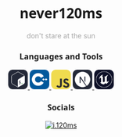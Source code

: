 <h1 align="center" style="font-family: 'Segoe UI', Tahoma, Geneva, Verdana, sans-serif;">
  never120ms
</h1>

<p align="center">
  <strong></strong> <span style="color: #A6A6A6;">don't stare at the sun</span><br/>
</p>

<h3 align="center" style="font-family: 'Segoe UI', Tahoma, Geneva, Verdana, sans-serif;">
  Languages and Tools
</h3>

<p align="center">
  <!-- Bash -->
  <a href="https://www.gnu.org/software/bash/" target="_blank" rel="noreferrer">
    <img src="https://github.com/tandpfun/skill-icons/raw/main/icons/Bash-Dark.svg" alt="bash" width="40" height="40" />
  </a>
  <!-- C++ -->
  <a href="https://www.w3schools.com/cpp/" target="_blank" rel="noreferrer">
    <img src="https://github.com/tandpfun/skill-icons/raw/main/icons/CPP.svg" alt="cplusplus" width="40" height="40" />
  </a>
  <!-- JavaScript -->
  <a href="https://developer.mozilla.org/en-US/docs/Web/JavaScript" target="_blank" rel="noreferrer">
    <img src="https://github.com/tandpfun/skill-icons/raw/main/icons/JavaScript.svg" alt="javascript" width="40" height="40" />
  </a>
  <!-- Next.js -->
  <a href="https://nextjs.org/" target="_blank" rel="noreferrer">
    <img src="https://github.com/tandpfun/skill-icons/raw/main/icons/NextJS-Dark.svg" alt="nextjs" width="40" height="40" />
  </a>
  <!-- Unreal Engine -->
  <a href="https://unrealengine.com/" target="_blank" rel="noreferrer">
    <img src="https://github.com/tandpfun/skill-icons/raw/main/icons/UnrealEngine.svg" alt="unreal" width="40" height="40" />
  </a>
</p>

<h3 align="center" style="font-family: 'Segoe UI', Tahoma, Geneva, Verdana, sans-serif;">
  Socials
</h3>

<p align="center">
  <a href="https://instagram.com/igor___ms" target="_blank">
    <img src="https://raw.githubusercontent.com/rahuldkjain/github-profile-readme-generator/master/src/images/icons/Social/instagram.svg" 
         alt="i.120ms" height="30" width="40" />
  </a>
</p>
